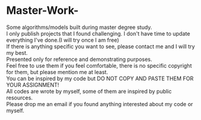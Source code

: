 # Master-Work-
Some algorithms/models built during master degree study.<br/>
I only publish projects that I found challenging. I don't have time to update everything I've done.(I will try once I am free)<br/>
If there is anything specific you want to see, please contact me and I will try my best.<br/>
Presented only for reference and demonstrating purposes.<br/>
Feel free to use them if you feel comfortable, there is no specific copyright for them, but please mention me at least.<br/>
You can be inspired by my code but DO NOT COPY AND PASTE THEM FOR YOUR ASSIGNMENT!<br/>
All codes are wrote by myself, some of them are inspired by public resources.<br/>
Please drop me an email if you found anything interested about my code or myself.
